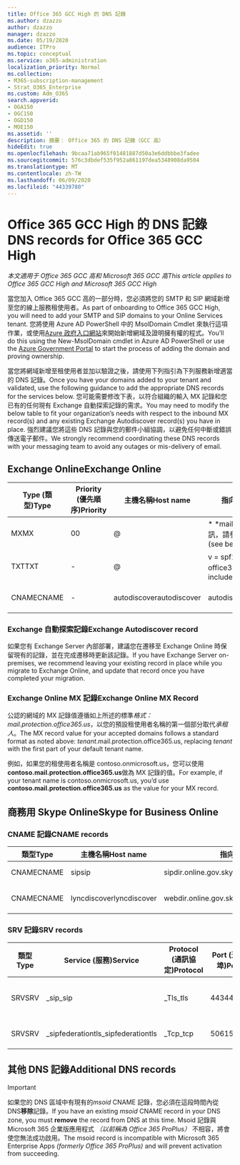 ```yaml
---
title: Office 365 GCC High 的 DNS 記錄
ms.author: dzazzo
author: dzazzo
manager: dzazzo
ms.date: 05/19/2020
audience: ITPro
ms.topic: conceptual
ms.service: o365-administration
localization_priority: Normal
ms.collection:
- M365-subscription-management
- Strat_O365_Enterprise
ms.custom: Adm_O365
search.appverid:
- OGA150
- OGC150
- OGD150
- MOE150
ms.assetid: ''
description: 摘要： Office 365 的 DNS 記錄（GCC 高）
hideEdit: true
ms.openlocfilehash: 9bcaa71ab965f01481887d50a3e6ddbbbe3fadee
ms.sourcegitcommit: 576c3dbdef535f952a861197dea5348908da9504
ms.translationtype: MT
ms.contentlocale: zh-TW
ms.lasthandoff: 06/09/2020
ms.locfileid: "44339780"
---
```

# <a name="dns-records-for-office-365-gcc-high"></a><span data-ttu-id="3d095-103">Office 365 GCC High 的 DNS 記錄</span><span class="sxs-lookup"><span data-stu-id="3d095-103">DNS records for Office 365 GCC High</span></span>

<span data-ttu-id="3d095-104">*本文適用于 Office 365 GCC 高和 Microsoft 365 GCC 高*</span><span class="sxs-lookup"><span data-stu-id="3d095-104">*This article applies to Office 365 GCC High and Microsoft 365 GCC High*</span></span>

<span data-ttu-id="3d095-105">當您加入 Office 365 GCC 高的一部分時，您必須將您的 SMTP 和 SIP 網域新增至您的線上服務租使用者。</span><span class="sxs-lookup"><span data-stu-id="3d095-105">As part of onboarding to Office 365 GCC High, you will need to add your SMTP and SIP domains to your Online Services tenant.</span></span>  <span data-ttu-id="3d095-106">您將使用 Azure AD PowerShell 中的 MsolDomain Cmdlet 來執行這項作業，或使用[Azure 政府入口網站](https://portal.azure.us)來開始新增網域及證明擁有權的程式。</span><span class="sxs-lookup"><span data-stu-id="3d095-106">You’ll do this using the New-MsolDomain cmdlet in Azure AD PowerShell or use the [Azure Government Portal](https://portal.azure.us) to start the process of adding the domain and proving ownership.</span></span>

<span data-ttu-id="3d095-107">當您將網域新增至租使用者並加以驗證之後，請使用下列指引為下列服務新增適當的 DNS 記錄。</span><span class="sxs-lookup"><span data-stu-id="3d095-107">Once you have your domains added to your tenant and validated, use the following guidance to add the appropriate DNS records for the services below.</span></span>  <span data-ttu-id="3d095-108">您可能需要修改下表，以符合組織的輸入 MX 記錄和您已有的任何現有 Exchange 自動探索記錄的需求。</span><span class="sxs-lookup"><span data-stu-id="3d095-108">You may need to modify the below table to fit your organization’s needs with respect to the inbound MX record(s) and any existing Exchange Autodiscover record(s) you have in place.</span></span>  <span data-ttu-id="3d095-109">強烈建議您將這些 DNS 記錄與您的郵件小組協調，以避免任何中斷或錯誤傳送電子郵件。</span><span class="sxs-lookup"><span data-stu-id="3d095-109">We strongly recommend coordinating these DNS records with your messaging team to avoid any outages or mis-delivery of email.</span></span>

## <a name="exchange-online"></a><span data-ttu-id="3d095-110">Exchange Online</span><span class="sxs-lookup"><span data-stu-id="3d095-110">Exchange Online</span></span>

| <span data-ttu-id="3d095-111">Type (類型)</span><span class="sxs-lookup"><span data-stu-id="3d095-111">Type</span></span> | <span data-ttu-id="3d095-112">Priority (優先順序)</span><span class="sxs-lookup"><span data-stu-id="3d095-112">Priority</span></span> | <span data-ttu-id="3d095-113">主機名稱</span><span class="sxs-lookup"><span data-stu-id="3d095-113">Host name</span></span> | <span data-ttu-id="3d095-114">指向 [位址] 或 [值]</span><span class="sxs-lookup"><span data-stu-id="3d095-114">Points to address or value</span></span> | <span data-ttu-id="3d095-115">TTL</span><span class="sxs-lookup"><span data-stu-id="3d095-115">TTL</span></span> |
| --- | --- | --- | --- | --- |
| <span data-ttu-id="3d095-116">MX</span><span class="sxs-lookup"><span data-stu-id="3d095-116">MX</span></span> | <span data-ttu-id="3d095-117">0</span><span class="sxs-lookup"><span data-stu-id="3d095-117">0</span></span> | @ | <span data-ttu-id="3d095-118">\* \*mail.protection.office365.us （如需其他詳細資訊，請參閱下文）</span><span class="sxs-lookup"><span data-stu-id="3d095-118">*tenant*.mail.protection.office365.us (see below for additional details)</span></span> | <span data-ttu-id="3d095-119">1 Hour</span><span class="sxs-lookup"><span data-stu-id="3d095-119">1 Hour</span></span> |
| <span data-ttu-id="3d095-120">TXT</span><span class="sxs-lookup"><span data-stu-id="3d095-120">TXT</span></span> | - | @ | <span data-ttu-id="3d095-121">v = spf1 包含: spf.protection.outlook.com office365。美國所有</span><span class="sxs-lookup"><span data-stu-id="3d095-121">v=spf1 include:spf.protection.office365.us -all</span></span> | <span data-ttu-id="3d095-122">1 小時</span><span class="sxs-lookup"><span data-stu-id="3d095-122">1 Hour</span></span> |
| <span data-ttu-id="3d095-123">CNAME</span><span class="sxs-lookup"><span data-stu-id="3d095-123">CNAME</span></span> | - | <span data-ttu-id="3d095-124">autodiscover</span><span class="sxs-lookup"><span data-stu-id="3d095-124">autodiscover</span></span> | <span data-ttu-id="3d095-125">autodiscover.office365.us</span><span class="sxs-lookup"><span data-stu-id="3d095-125">autodiscover.office365.us</span></span> | <span data-ttu-id="3d095-126">1 Hour</span><span class="sxs-lookup"><span data-stu-id="3d095-126">1 Hour</span></span> |

### <a name="exchange-autodiscover-record"></a><span data-ttu-id="3d095-127">Exchange 自動探索記錄</span><span class="sxs-lookup"><span data-stu-id="3d095-127">Exchange Autodiscover record</span></span>

<span data-ttu-id="3d095-128">如果您有 Exchange Server 內部部署，建議您在遷移至 Exchange Online 時保留現有的記錄，並在完成遷移時更新該記錄。</span><span class="sxs-lookup"><span data-stu-id="3d095-128">If you have Exchange Server on-premises, we recommend leaving your existing record in place while you migrate to Exchange Online, and update that record once you have completed your migration.</span></span> 

### <a name="exchange-online-mx-record"></a><span data-ttu-id="3d095-129">Exchange Online MX 記錄</span><span class="sxs-lookup"><span data-stu-id="3d095-129">Exchange Online MX Record</span></span>

<span data-ttu-id="3d095-130">公認的網域的 MX 記錄值遵循如上所述的標準*格式： mail.protection.office365.us*，以您的預設租使用者名稱的第一個部分取代*承租人*。</span><span class="sxs-lookup"><span data-stu-id="3d095-130">The MX record value for your accepted domains follows a standard format as noted above: *tenant*.mail.protection.office365.us, replacing *tenant* with the first part of your default tenant name.</span></span>

<span data-ttu-id="3d095-131">例如，如果您的租使用者名稱是 contoso.onmicrosoft.us，您可以使用**contoso.mail.protection.office365.us**做為 MX 記錄的值。</span><span class="sxs-lookup"><span data-stu-id="3d095-131">For example, if your tenant name is contoso.onmicrosoft.us, you’d use **contoso.mail.protection.office365.us** as the value for your MX record.</span></span>

## <a name="skype-for-business-online"></a><span data-ttu-id="3d095-132">商務用 Skype Online</span><span class="sxs-lookup"><span data-stu-id="3d095-132">Skype for Business Online</span></span>

### <a name="cname-records"></a><span data-ttu-id="3d095-133">CNAME 記錄</span><span class="sxs-lookup"><span data-stu-id="3d095-133">CNAME records</span></span>

| <span data-ttu-id="3d095-134">類型</span><span class="sxs-lookup"><span data-stu-id="3d095-134">Type</span></span> | <span data-ttu-id="3d095-135">主機名稱</span><span class="sxs-lookup"><span data-stu-id="3d095-135">Host name</span></span> | <span data-ttu-id="3d095-136">指向 [位址] 或 [值]</span><span class="sxs-lookup"><span data-stu-id="3d095-136">Points to address or value</span></span> | <span data-ttu-id="3d095-137">TTL</span><span class="sxs-lookup"><span data-stu-id="3d095-137">TTL</span></span> |
| --- | --- | --- | --- |
| <span data-ttu-id="3d095-138">CNAME</span><span class="sxs-lookup"><span data-stu-id="3d095-138">CNAME</span></span> | <span data-ttu-id="3d095-139">sip</span><span class="sxs-lookup"><span data-stu-id="3d095-139">sip</span></span> | <span data-ttu-id="3d095-140">sipdir.online.gov.skypeforbusiness.us</span><span class="sxs-lookup"><span data-stu-id="3d095-140">sipdir.online.gov.skypeforbusiness.us</span></span> | <span data-ttu-id="3d095-141">1 小時</span><span class="sxs-lookup"><span data-stu-id="3d095-141">1 Hour</span></span> |
| <span data-ttu-id="3d095-142">CNAME</span><span class="sxs-lookup"><span data-stu-id="3d095-142">CNAME</span></span> | <span data-ttu-id="3d095-143">lyncdiscover</span><span class="sxs-lookup"><span data-stu-id="3d095-143">lyncdiscover</span></span> | <span data-ttu-id="3d095-144">webdir.online.gov.skypeforbusiness.us</span><span class="sxs-lookup"><span data-stu-id="3d095-144">webdir.online.gov.skypeforbusiness.us</span></span> | <span data-ttu-id="3d095-145">1 Hour</span><span class="sxs-lookup"><span data-stu-id="3d095-145">1 Hour</span></span> |

### <a name="srv-records"></a><span data-ttu-id="3d095-146">SRV 記錄</span><span class="sxs-lookup"><span data-stu-id="3d095-146">SRV records</span></span>

| <span data-ttu-id="3d095-147">類型</span><span class="sxs-lookup"><span data-stu-id="3d095-147">Type</span></span> | <span data-ttu-id="3d095-148">Service (服務)</span><span class="sxs-lookup"><span data-stu-id="3d095-148">Service</span></span> | <span data-ttu-id="3d095-149">Protocol (通訊協定)</span><span class="sxs-lookup"><span data-stu-id="3d095-149">Protocol</span></span> | <span data-ttu-id="3d095-150">Port (連接埠)</span><span class="sxs-lookup"><span data-stu-id="3d095-150">Port</span></span> | <span data-ttu-id="3d095-151">字體粗細</span><span class="sxs-lookup"><span data-stu-id="3d095-151">Weight</span></span> | <span data-ttu-id="3d095-152">優先順序</span><span class="sxs-lookup"><span data-stu-id="3d095-152">Priority</span></span> | <span data-ttu-id="3d095-153">名稱</span><span class="sxs-lookup"><span data-stu-id="3d095-153">Name</span></span> | <span data-ttu-id="3d095-154">Target (目標)</span><span class="sxs-lookup"><span data-stu-id="3d095-154">Target</span></span> | <span data-ttu-id="3d095-155">TTL</span><span class="sxs-lookup"><span data-stu-id="3d095-155">TTL</span></span> |
| --- | --- | --- | --- | --- | --- | --- | --- | --- |
| <span data-ttu-id="3d095-156">SRV</span><span class="sxs-lookup"><span data-stu-id="3d095-156">SRV</span></span> | <span data-ttu-id="3d095-157">\_sip</span><span class="sxs-lookup"><span data-stu-id="3d095-157">\_sip</span></span> | <span data-ttu-id="3d095-158">\_Tls</span><span class="sxs-lookup"><span data-stu-id="3d095-158">\_tls</span></span> | <span data-ttu-id="3d095-159">443</span><span class="sxs-lookup"><span data-stu-id="3d095-159">443</span></span> | <span data-ttu-id="3d095-160">1 </span><span class="sxs-lookup"><span data-stu-id="3d095-160">1</span></span> | <span data-ttu-id="3d095-161">100</span><span class="sxs-lookup"><span data-stu-id="3d095-161">100</span></span> | @ | <span data-ttu-id="3d095-162">sipdir.online.gov.skypeforbusiness.us</span><span class="sxs-lookup"><span data-stu-id="3d095-162">sipdir.online.gov.skypeforbusiness.us</span></span> | <span data-ttu-id="3d095-163">1 Hour (1 小時)</span><span class="sxs-lookup"><span data-stu-id="3d095-163">1 Hour</span></span> |
| <span data-ttu-id="3d095-164">SRV</span><span class="sxs-lookup"><span data-stu-id="3d095-164">SRV</span></span> | <span data-ttu-id="3d095-165">\_sipfederationtls</span><span class="sxs-lookup"><span data-stu-id="3d095-165">\_sipfederationtls</span></span> | <span data-ttu-id="3d095-166">\_Tcp</span><span class="sxs-lookup"><span data-stu-id="3d095-166">\_tcp</span></span> | <span data-ttu-id="3d095-167">5061</span><span class="sxs-lookup"><span data-stu-id="3d095-167">5061</span></span> | <span data-ttu-id="3d095-168">1 </span><span class="sxs-lookup"><span data-stu-id="3d095-168">1</span></span> | <span data-ttu-id="3d095-169">100</span><span class="sxs-lookup"><span data-stu-id="3d095-169">100</span></span> | @ | <span data-ttu-id="3d095-170">sipfed.online.gov.skypeforbusiness.us</span><span class="sxs-lookup"><span data-stu-id="3d095-170">sipfed.online.gov.skypeforbusiness.us</span></span> | <span data-ttu-id="3d095-171">1 Hour</span><span class="sxs-lookup"><span data-stu-id="3d095-171">1 Hour</span></span> |

## <a name="additional-dns-records"></a><span data-ttu-id="3d095-172">其他 DNS 記錄</span><span class="sxs-lookup"><span data-stu-id="3d095-172">Additional DNS records</span></span>

> [!IMPORTANT]
> <span data-ttu-id="3d095-173">如果您的 DNS 區域中有現有的*msoid* CNAME 記錄，您必須在這段時間內從 DNS**移除**記錄。</span><span class="sxs-lookup"><span data-stu-id="3d095-173">If you have an existing *msoid* CNAME record in your DNS zone, you must **remove** the record from DNS at this time.</span></span>  <span data-ttu-id="3d095-174">Msoid 記錄與 Microsoft 365 企業版應用程式 *（以前稱為 Office 365 ProPlus）* 不相容，將會使您無法成功啟用。</span><span class="sxs-lookup"><span data-stu-id="3d095-174">The msoid record is incompatible with Microsoft 365 Enterprise Apps *(formerly Office 365 ProPlus)* and will prevent activation from succeeding.</span></span>
